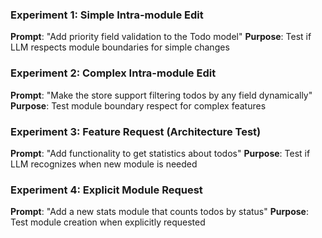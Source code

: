 ### Experiment 1: Simple Intra-module Edit
**Prompt**: "Add priority field validation to the Todo model"
**Purpose**: Test if LLM respects module boundaries for simple changes

### Experiment 2: Complex Intra-module Edit
**Prompt**: "Make the store support filtering todos by any field dynamically"
**Purpose**: Test module boundary respect for complex features

### Experiment 3: Feature Request (Architecture Test)
**Prompt**: "Add functionality to get statistics about todos"
**Purpose**: Test if LLM recognizes when new module is needed

### Experiment 4: Explicit Module Request
**Prompt**: "Add a new stats module that counts todos by status"
**Purpose**: Test module creation when explicitly requested